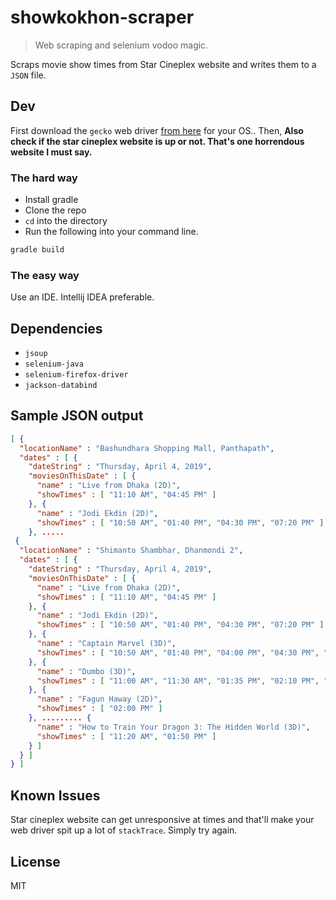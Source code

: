 # showkokhon-scraper
> Web scraping and selenium vodoo magic.

Scraps movie show times from Star Cineplex website and writes them to a
`JSON` file.


## Dev
First download the `gecko` web driver [from here](https://github.com/mozilla/geckodriver/releases) for your OS.. Then,
__Also check if the star cineplex website is up or not. That's one horrendous website I must say.__
### The hard way
- Install gradle
- Clone the repo
- `cd` into the directory
- Run the following into your command line.

```bash
gradle build
```

### The easy way
Use an IDE. Intellij IDEA preferable.

## Dependencies
- `jsoup`
- `selenium-java`
- `selenium-firefox-driver`
- `jackson-databind`

## Sample JSON output
```json
[ {
  "locationName" : "Bashundhara Shopping Mall, Panthapath",
  "dates" : [ {
    "dateString" : "Thursday, April 4, 2019",
    "moviesOnThisDate" : [ {
      "name" : "Live from Dhaka (2D)",
      "showTimes" : [ "11:10 AM", "04:45 PM" ]
    }, {
      "name" : "Jodi Ekdin (2D)",
      "showTimes" : [ "10:50 AM", "01:40 PM", "04:30 PM", "07:20 PM" ]
    }, .....
 {
  "locationName" : "Shimanto Shambhar, Dhanmondi 2",
  "dates" : [ {
    "dateString" : "Thursday, April 4, 2019",
    "moviesOnThisDate" : [ {
      "name" : "Live from Dhaka (2D)",
      "showTimes" : [ "11:10 AM", "04:45 PM" ]
    }, {
      "name" : "Jodi Ekdin (2D)",
      "showTimes" : [ "10:50 AM", "01:40 PM", "04:30 PM", "07:20 PM" ]
    }, {
      "name" : "Captain Marvel (3D)",
      "showTimes" : [ "10:50 AM", "01:40 PM", "04:00 PM", "04:30 PM", "07:00 PM", "07:30 PM" ]
    }, {
      "name" : "Dumbo (3D)",
      "showTimes" : [ "11:00 AM", "11:30 AM", "01:35 PM", "02:10 PM", "04:10 PM", "04:50 PM", "06:50 PM", "07:15 PM" ]
    }, {
      "name" : "Fagun Haway (2D)",
      "showTimes" : [ "02:00 PM" ]
    }, ......... {
      "name" : "How to Train Your Dragon 3: The Hidden World (3D)",
      "showTimes" : [ "11:20 AM", "01:50 PM" ]
    } ]
  } ]
} ]
```


## Known Issues
Star cineplex website can get unresponsive at times and that'll make your web driver spit up a lot of `stackTrace`. Simply try again.


## License
MIT